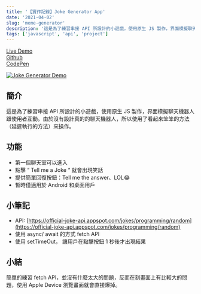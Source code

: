```yaml
---
title: '【實作記錄】Joke Generator App'
date: '2021-04-02'
slug: 'meme-generator'
description: '這是為了練習串接 API 所設計的小遊戲，使用原生 JS 製作，界面模擬聊天機器人跟使用者互動。'
tags: ['javascript', 'api', 'project']
---
```


[Live Demo](https://winnie0609.github.io/joke-generator/joke.html)  
[Github](https://github.com/Winnie0609/joke-generator)  
[CodePen](https://codepen.io/huiniong/full/jOyBgXw)

[![Joke Generator Demo](https://i.imgur.com/NMfSYoI.gif)](https://i.imgur.com/NMfSYoI.gif)

## 簡介

這是為了練習串接 API 所設計的小遊戲，使用原生 JS 製作，界面模擬聊天機器人跟使用者互動。由於沒有設計真的的聊天機器人，所以使用了看起來笨笨的方法（延遲執行的方法）來操作。

## 功能

- 第一個聊天室可以進入
- 點擊 “ Tell me a Joke “ 就會出現笑話
- 提供簡單回復按鈕：Tell me the answer、LOL😂
- 暫時僅適用於 Android 和桌面用戶

## 小筆記

- API: [https://official-joke-api.appspot.com/jokes/programming/random](https://official-joke-api.appspot.com/jokes/programming/random)
- 使用 async/ await 的方式 fetch API
- 使用 setTimeOut， 讓用戶在點擊按鈕 1 秒後才出現結果

## 小結

簡單的練習 fetch API，並沒有什麼太大的問題，反而在刻畫面上有比較大的問題，使用 Apple Device 瀏覽畫面就會直接爆掉。
